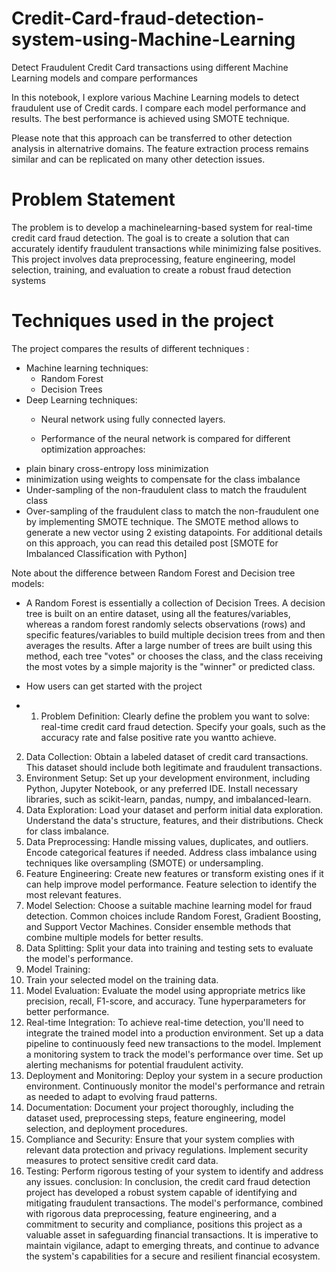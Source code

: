 # Credit-Card-fraud-detection-system-using-Machine-Learning
Detect Fraudulent Credit Card transactions using different Machine Learning models and compare performances

In this notebook, I explore various Machine Learning models to detect fraudulent use of Credit cards. I compare each model performance and results. The best performance is achieved using SMOTE technique.

Please note that this approach can be transferred to other detection analysis in alternatrive domains. The feature extraction process remains similar and can be replicated on many other detection issues.

# Problem Statement
The problem is to develop a machinelearning-based system for real-time credit card fraud detection. The goal is to create a solution that can accurately identify  fraudulent transactions while minimizing false positives. This project involves data preprocessing, feature engineering, model selection, training, and evaluation to create a robust fraud detection systems

# Techniques used in the project
The project compares the results of different techniques :
- Machine learning techniques:
  - Random Forest
  - Decision Trees
- Deep Learning techniques:
  - Neural network using fully connected layers.
 
  - Performance of the neural network is compared for different optimization approaches:
- plain binary cross-entropy loss minimization
- minimization using weights to compensate for the class imbalance
- Under-sampling of the non-fraudulent class to match the fraudulent class
- Over-sampling of the fraudulent class to match the non-fraudulent one by implementing SMOTE technique. The SMOTE method allows to generate a new vector using 2 existing datapoints. For additional details on this approach, you can read this detailed post [SMOTE for Imbalanced Classification with Python]

Note about the difference between Random Forest and Decision tree models:
- A Random Forest is essentially a collection of Decision Trees. A decision tree is built on an entire dataset, using all the features/variables, whereas a random forest randomly selects observations (rows) and specific features/variables to build multiple decision trees from and then averages the results. After a large number of trees are built using this method, each tree "votes" or chooses the class, and the class receiving the most votes by a simple majority is the "winner" or predicted class.

-  How users can get started with the project

-  1. Problem Definition:
       Clearly define the problem you want to solve: real-time credit card fraud detection. Specify your goals, such as the accuracy rate and false positive rate you wantto achieve.
2. Data Collection:
       Obtain a labeled dataset of credit card transactions. This dataset should include both legitimate and fraudulent transactions.
3. Environment Setup:
       Set up your development environment, including Python, Jupyter Notebook, or any preferred IDE. Install necessary libraries, such as scikit-learn, pandas, numpy, and imbalanced-learn.
4. Data Exploration:
       Load your dataset and perform initial data exploration. Understand the data's structure, features, and their distributions. Check for class imbalance.
5. Data Preprocessing:
       Handle missing values, duplicates, and outliers. Encode categorical features if needed. Address class imbalance using techniques like oversampling (SMOTE) or undersampling.
6. Feature Engineering:
       Create new features or transform existing ones if it can help improve model performance. Feature selection to identify the most relevant features.
7. Model Selection:
       Choose a suitable machine learning model for fraud detection. Common choices include Random Forest, Gradient Boosting, and Support Vector Machines. Consider ensemble methods that combine multiple models for better results.
8. Data Splitting:
       Split your data into training and testing sets to evaluate the model's performance.
9. Model Training:
10.    Train your selected model on the training data.
11. Model Evaluation:
       Evaluate the model using appropriate metrics like precision, recall, F1-score, and accuracy.
Tune hyperparameters for better performance.
11. Real-time Integration:
        To achieve real-time detection, you'll need to integrate the trained model into a production environment. Set up a data pipeline to continuously feed new transactions to the model. Implement a monitoring system to track the model's performance over time. Set up alerting mechanisms for potential fraudulent activity.
12. Deployment and Monitoring:
       Deploy your system in a secure production environment. Continuously monitor the model's performance and retrain as needed to adapt to evolving fraud patterns.
13. Documentation:
       Document your project thoroughly, including the dataset used, preprocessing steps, feature engineering, model selection, and deployment procedures.
14. Compliance and Security:
       Ensure that your system complies with relevant data protection and privacy regulations. Implement security measures to protect sensitive credit card data.
15. Testing:
      Perform rigorous testing of your system to identify and address any issues.
    conclusion:
    In conclusion, the credit card fraud detection project has developed a robust system capable of identifying and mitigating fraudulent transactions. The model's performance, combined with rigorous data preprocessing, feature engineering, and a commitment to security and compliance, positions this project as a valuable asset in safeguarding financial transactions. It is imperative to maintain vigilance, adapt to emerging threats, and continue to advance the system's capabilities for a secure and resilient financial ecosystem.
 
















